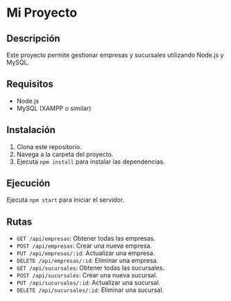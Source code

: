 # Mi Proyecto

## Descripción
Este proyecto permite gestionar empresas y sucursales utilizando Node.js y MySQL.

## Requisitos
- Node.js
- MySQL (XAMPP o similar)

## Instalación
1. Clona este repositorio.
2. Navega a la carpeta del proyecto.
3. Ejecuta `npm install` para instalar las dependencias.

## Ejecución
Ejecuta `npm start` para iniciar el servidor.

## Rutas
- `GET /api/empresas`: Obtener todas las empresas.
- `POST /api/empresas`: Crear una nueva empresa.
- `PUT /api/empresas/:id`: Actualizar una empresa.
- `DELETE /api/empresas/:id`: Eliminar una empresa.
- `GET /api/sucursales`: Obtener todas las sucursales.
- `POST /api/sucursales`: Crear una nueva sucursal.
- `PUT /api/sucursales/:id`: Actualizar una sucursal.
- `DELETE /api/sucursales/:id`: Eliminar una sucursal.
